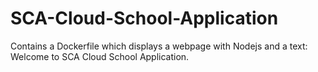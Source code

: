 # SCA-Cloud-School-Application
Contains a Dockerfile which displays a webpage with Nodejs and a text: Welcome to SCA Cloud School Application.
